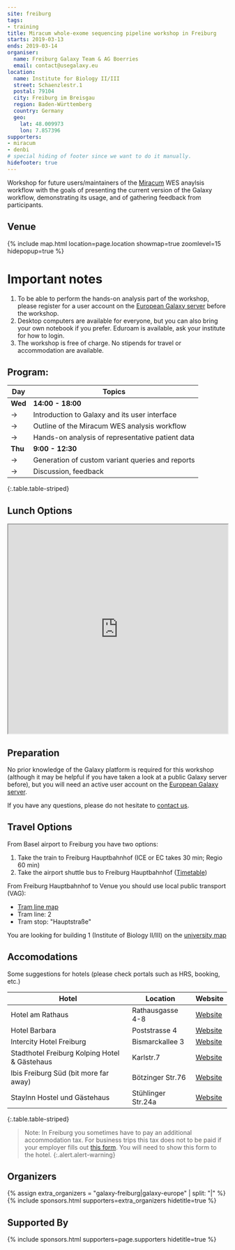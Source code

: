 ```yaml
---
site: freiburg
tags:
- training
title: Miracum whole-exome sequencing pipeline workshop in Freiburg
starts: 2019-03-13
ends: 2019-03-14
organiser:
  name: Freiburg Galaxy Team & AG Boerries
  email: contact@usegalaxy.eu
location:
  name: Institute for Biology II/III
  street: Schaenzlestr.1
  postal: 79104
  city: Freiburg im Breisgau
  region: Baden-Württemberg
  country: Germany
  geo:
    lat: 48.009973
    lon: 7.857396
supporters:
- miracum
- denbi
# special hiding of footer since we want to do it manually.
hidefooter: true
---
```


Workshop for future users/maintainers of the [Miracum](https://www.miracum.org/) WES anaylsis workflow with the goals
of presenting the current version of the Galaxy workflow, demonstrating its usage, and of gathering feedback from
participants.

## Venue

{% include map.html location=page.location showmap=true zoomlevel=15 hidepopup=true %}


# Important notes

1. To be able to perform the hands-on analysis part of the workshop, please register for a user account on the [European Galaxy server](https://usegalaxy.eu) before the workshop.
2. Desktop computers are available for everyone, but you can also bring your own notebook if you prefer.
Eduroam is available, ask your institute for how to login.
3. The workshop is free of charge. No stipends for travel or accommodation are available.

## Program:

Day     | Topics
------- | --------
**Wed** | **14:00 - 18:00**
  ->    | Introduction to Galaxy and its user interface
  ->    | Outline of the Miracum WES analysis workflow
  ->    | Hands-on analysis of representative patient data  
**Thu** | **9:00 - 12:30**
  ->    | Generation of custom variant queries and reports
  ->    | Discussion, feedback
{:.table.table-striped}

## Lunch Options

<iframe src="https://www.google.com/maps/d/embed?mid=1Brpw-UguRNDISn4_bVk8ifRkTRG8JIWR" width="100%" height="480"></iframe>

## Preparation

No prior knowledge of the Galaxy platform is required for this workshop (although it may be helpful if you have taken
a look at a public Galaxy server before), but you will need an active user account on the
[European Galaxy server](https://usegalaxy.eu).

If you have any questions, please do not hesitate to [contact us](mailto:contact@usegalaxy.eu).

## Travel Options

From Basel airport to Freiburg you have two options:

1. Take the train to Freiburg Hauptbahnhof (ICE or EC takes 30 min; Regio 60 min)
2. Take the airport shuttle bus to Freiburg Hauptbahnhof ([Timetable](https://www.freiburger-reisedienst.de/en/airportbus/timetable.php))

From Freiburg Hauptbahnhof to Venue you should use local public transport (VAG):

- [Tram line map](http://www.vag-freiburg.de/fahrplan-linien/netzplaene/liniennetzplan.html)
- Tram line: 2
- Tram stop: "Hauptstraße"

You are looking for building 1 (Institute of Biology II/III) on the [university map](http://www.uni-freiburg.de/universitaet/kontakt-und-wegweiser/lageplaene/aussenklinik)

## Accomodations

Some suggestions for hotels (please check portals such as HRS, booking, etc.)

Hotel                                         | Location           | Website
--------------------------------------------- | ------------------ | ----------
Hotel am Rathaus                              | Rathausgasse 4-8   | [Website](http://www.am-rathaus.de/)
Hotel Barbara                                 | Poststrasse 4      | [Website](http://www.hotel-barbara.de/)
Intercity Hotel Freiburg                      | Bismarckallee 3    | [Website](http://de.intercityhotel.com/Freiburg/InterCityHotel-Freiburg)
Stadthotel Freiburg Kolping Hotel & Gästehaus | Karlstr.7          | [Website](http://www.hotel-freiburg.de/)
Ibis Freiburg Süd (bit more far away)         | Bötzinger Str.76   | [Website](http://www.accorhotels.com/de/hotel-2656-ibis-budget-freiburg-sued/index.shtml)
StayInn Hostel und Gästehaus                  | Stühlinger Str.24a | [Website](http://www.stayinn-freiburg.de/hostel-und-gaestehaus/)
{:.table.table-striped}

<!-- TODO: map -->

> Note:
> In Freiburg you sometimes have to pay an additional accommodation tax. For business trips this tax does not
> to be paid if your employer fills out [this form](http://www.freiburg.de/servicebw/UebernachtungSt_Arbeitgeberbescheinigung.pdf). You will need to show this form to the hotel.
{:.alert.alert-warning}

## Organizers

{% assign extra_organizers =  "galaxy-freiburg|galaxy-europe" | split: "|"  %}
{% include sponsors.html supporters=extra_organizers hidetitle=true %}

## Supported By

{% include sponsors.html supporters=page.supporters hidetitle=true %}
